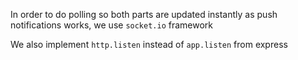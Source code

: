 In order to do polling so both parts are updated instantly as push notifications works, we use `socket.io` framework

We also implement `http.listen` instead of `app.listen` from express

